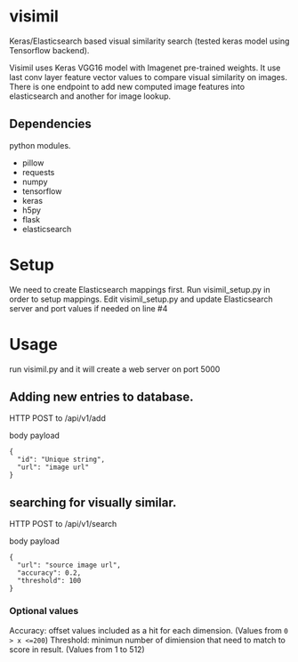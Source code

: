 # visimil

Keras/Elasticsearch based visual similarity search (tested keras model using Tensorflow backend).

Visimil uses Keras VGG16 model with Imagenet pre-trained weights. It use last conv layer feature vector values to compare visual similarity on images. There is one endpoint to add new computed image features into elasticsearch and another for image lookup.   

## Dependencies

python modules.

* pillow
* requests
* numpy
* tensorflow
* keras
* h5py
* flask
* elasticsearch

# Setup
We need to create Elasticsearch mappings first. Run visimil_setup.py in order to setup mappings.
Edit visimil_setup.py and update Elasticsearch server and port values if needed on line #4


# Usage

run visimil.py and it will create a web server on port 5000

## Adding new entries to database.
HTTP POST to <hostname>/api/v1/add

 body payload
 
```
{
  "id": "Unique string",
  "url": "image url"
}
```


## searching for visually similar.
HTTP POST to <hostname>/api/v1/search

 body payload
 
```
{
  "url": "source image url",
  "accuracy": 0.2,
  "threshold": 100
}
```
### Optional values
Accuracy: offset values included as a hit for each dimension. (Values from  ``` 0 > x <=200 ```)
Threshold: minimun number of dimiension that need to match to score in result. (Values from 1 to 512)

